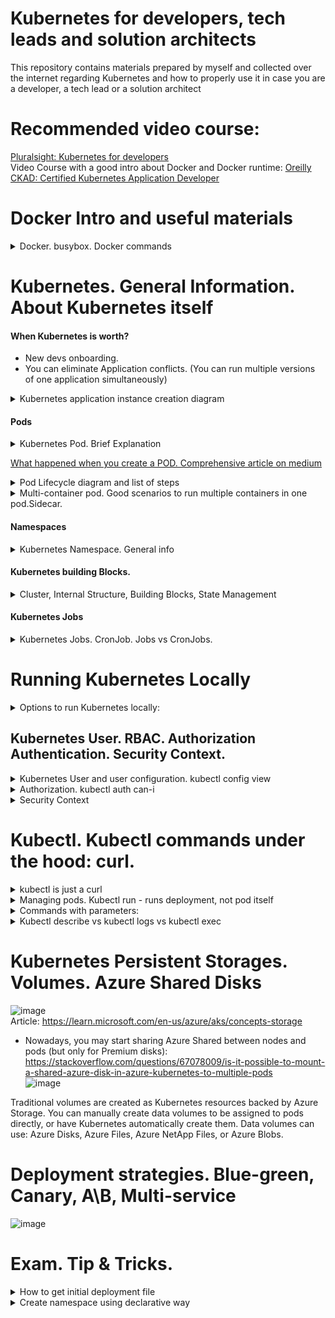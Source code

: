 # Kubernetes for developers, tech leads and solution architects
This repository contains materials prepared by myself and collected over the internet regarding Kubernetes and how to properly use it in case you are a developer, a tech lead or a solution architect 

# Recommended video course:
[Pluralsight: Kubernetes for developers](https://app.pluralsight.com/library/courses/kubernetes-developers-core-concepts/table-of-contents)  
Video Course with a good intro about Docker and Docker runtime: [Oreilly CKAD: Certified Kubernetes Application Developer](https://learning.oreilly.com/videos/certified-kubernetes-application/9780136677628)

# Docker Intro and useful materials

<details>
<summary>Docker. busybox. Docker commands</summary>

busybox - is a minimal linux container to emulate workload. if you type the command without `-it` it immediately stops because container doesnt know what to do, there is no application inside.

> docker run -it busybox

to inspect what's happening within the container:  
> docker inspect <ID> | less

</details>
  
# Kubernetes. General Information. About Kubernetes itself
#### When Kubernetes is worth?
* New devs onboarding.
* You can eliminate Application conflicts. (You can run multiple versions of one application simultaneously)

<details>
<summary>Kubernetes application instance creation diagram</summary>
  
  ![MicrosoftTeams-image](https://user-images.githubusercontent.com/4239376/188572077-42c51924-f2de-4173-8837-b26bb5d9d2a3.png)
</details>

#### Pods
<details>
<summary>Kubernetes Pod. Brief Explanation</summary>

![image](https://user-images.githubusercontent.com/4239376/204153391-2192ab2f-9f84-4bef-8e78-f084d1432ba0.png)
</details>

[What happened when you create a POD. Comprehensive article on medium](https://medium.com/@karthikeyan_krishnaswamy/overview-of-kubernetes-34d8e0e59b26)

<details>
<summary>Pod Lifecycle diagram and list of steps</summary>
    
![image](https://user-images.githubusercontent.com/4239376/189322111-652e11f7-4c51-4b63-b2b9-82b43f67554d.png)

1. kubectl writes to the API Server.
2. API Server validates the request and persists it to etcd.
3. etcd notifies back the API Server.
4. API Server invokes the Scheduler.
5. Scheduler decides where to run the pod on and return that to the API Server.
6. API Server persists it to etcd.
7. etcd notifies back the API Server.
8. API Server invokes the Kubelet in the corresponding node.
9. Kubelet talks to the Docker daemon using the API over the Docker socket to create the container.
10. Kubelet updates the pod status to the API Server.
11. API Server persists the new state in etcd.
</details>
  
<details>
<summary>Multi-container pod. Good scenarios to run multiple containers in one pod.Sidecar.</summary>
  
![image](https://user-images.githubusercontent.com/4239376/204357555-59fe745c-e0ba-4300-a3dd-ae9aeab8c8d7.png)
![image](https://user-images.githubusercontent.com/4239376/204357834-afde819f-c018-4833-8367-d6bb767564c6.png)

Sidecar example:
* One container generates logs (busy box), another one exposes the logs(sidecar). 
* Instead of busy box it could be your database. The sidecar in this scenario may limit the amount of logs you want to expose.

![image](https://user-images.githubusercontent.com/4239376/204358240-fb8162f6-aa40-4629-b386-1466e135ff4a.png)
</details>
  
#### Namespaces
  
<details>
<summary>Kubernetes Namespace. General info</summary>
  
![image](https://user-images.githubusercontent.com/4239376/204359995-49432951-70df-4b7e-b1f2-0701847fff6d.png)
</details>
  
#### Kubernetes building Blocks.

<details>
<summary>Cluster, Internal Structure, Building Blocks, State Management</summary>

  ![1 Cluster](https://user-images.githubusercontent.com/4239376/149999683-875c45bd-503e-4f96-bbca-4490e94fdbe8.png)  
  ![2 state management](https://user-images.githubusercontent.com/4239376/150000162-71be084d-1a6b-409e-9239-63827c6f6e96.png)  
  ![3 pod](https://user-images.githubusercontent.com/4239376/150000193-9174b15d-6fb2-42e0-a107-5114cbbf970a.png)  
  ![4 K8s Building blocks](https://user-images.githubusercontent.com/4239376/150000219-c4d8705a-f7d3-4eb4-8189-50aa15ca9e1c.png)  
  ![5 Node - virtual machines + agents](https://user-images.githubusercontent.com/4239376/150000241-ba7e45f7-fb21-4b87-9724-936ea352a57b.png) 
  ![6 K8s interfaces](https://user-images.githubusercontent.com/4239376/150000271-eea554dc-1d57-4fc4-8452-d62860c34b2e.png)
  ![7 Node agents](https://user-images.githubusercontent.com/4239376/150000291-26f1c468-a373-48fb-958d-ae84612224b2.png)
  ![8 Kubernetes in docker](https://user-images.githubusercontent.com/4239376/150000309-b0ebc220-f4f5-461b-bfda-4d0ddab7241b.png)
</details>

#### Kubernetes Jobs

<details>
<summary>Kubernetes Jobs. CronJob. Jobs vs CronJobs.</summary>

![image](https://user-images.githubusercontent.com/4239376/204906371-038c1c9e-52ee-4bfa-9e98-2571ce4d5eb7.png)
  
* Simple example of a job  
![image](https://user-images.githubusercontent.com/4239376/204906540-6e4b43c4-5b48-4079-b662-e7bb9c058211.png)
![image](https://user-images.githubusercontent.com/4239376/204914770-d0ccc7ac-1263-4e39-b7b3-778d5957d06f.png)

## Jobs vs CronJobs
The key difference is that you want to run CronJobs on a regular basis, multiple times, using schedule.
![image](https://user-images.githubusercontent.com/4239376/206235934-b7a5192b-ffb0-4645-9509-a45267d1c3c8.png)

* CronJob creates Job for each run, but has only one CronJob
![image](https://user-images.githubusercontent.com/4239376/206240304-b2a4bac5-d0ff-4720-ac01-7b0a7e8637de.png)

  
</details>


  
# Running Kubernetes Locally

<details>
<summary>Options to run Kubernetes locally:</summary>

1) minikube (little version of K8s, but with full list of abilities from the full version) - but should have only one master node
2) docker desktop
3) kubernetes in docker (kind) - install kubernetes right in docker desktop application. and you can use all commands from kubectl
4) kubeadm - full version of k8s running locally
  
</details>

## Kubernetes User. RBAC. Authorization Authentication. Security Context.
<details>
<summary>Kubernetes User and user configuration. kubectl config view</summary>
   Kubernetes user is just a connection to some certificates

![image](https://user-images.githubusercontent.com/4239376/204151637-885120e5-4cb5-4e07-87e0-c13720917e3e.png)

  It means Kubectl doesnt need you to log in, just need the certificates to be set in an appropriate way.
  These certificaets lie among other things in hidden .kube config directory
</details>  
 
<details>
<summary>Authorization. kubectl auth can-i</summary>

![image](https://user-images.githubusercontent.com/4239376/204152410-fa776576-ddd9-4550-a54a-de38a59b813d.png)
</details>
  
<details>
<summary>Security Context</summary>
  
![image](https://user-images.githubusercontent.com/4239376/204904649-9702e8cd-1dc7-402b-9a81-59bc09f5e1de.png)
![image](https://user-images.githubusercontent.com/4239376/204904870-5de6e9db-c691-446a-bc0a-1f50cbdcb405.png)
</details>
  
# Kubectl. Kubectl commands under the hood: curl.
  
<details>
<summary>kubectl is just a curl</summary> 

  ![image](https://user-images.githubusercontent.com/4239376/204151154-1ef581e5-fd5a-475d-890a-06d8aef509b0.png)
</details>

<details>
<summary>Managing pods. Kubectl run - runs deployment, not pod itself</summary> 

  ![image](https://user-images.githubusercontent.com/4239376/204153571-489a4efc-ef8f-4cd7-872b-5818643c3dfe.png)
</details>
  
<details>
<summary>Commands with parameters:</summary>
  
`kubectl version`  
`kubectl cluster-info`  
`kubectl gel all` - retrieve all inf about pods, deployments, etc.  
  - you also can use `-o wide` parameter to see extra information
  - `--show-labels` labels attached to pods will be shown. They will help you identify pods

`kubectl run [cont-name] --image=[image-name]`  
`kubectl port-forward [pod] [ports]` - configure your proxy to expose your POD.  
`kubectl expose` - expose your ports  
`kubectl create [resource]` - create resource in k8s based on yml file  
`kubectl apply [res]` - create or MODIFY EXISTING  
  
1. `kubectl run` vs `kubectl create` - in general run is imperative command, kubectl create is declarative way. `kubectl run` is deprecated.
2. `kubectl run` - created deployment, not directly a pod. after running `kubectl run` respective deployment will not be saved.
</details>

<details>
<summary>Kubectl describe vs kubectl logs vs kubectl exec</summary>

* kubectl describe goes to etcd database and returns configurations
* kubectl logs goes on pods level in order to receive logs coming from containers  
  
`kubectl logs [POD_NAME_IN_DEFAULT_NAMESPACE]` or `kubectl logs [YOUR_POD] -n [YOUR_NAMESPACE]`
  
* kubectl is for executing commands on container level. If you have multiple containers under pod - you also need to specify the container's name

![image](https://user-images.githubusercontent.com/4239376/204894819-8732557b-da5f-4c43-b93a-f762869d5567.png)
  
* kubectl exec might also be useful in inspect the container from inside the pod
  ![image](https://user-images.githubusercontent.com/4239376/204895479-628fb92f-df91-4ae9-8007-5946181f1359.png)  
`kubectl exec -it [POD_NAME] -n [NAMESPACE]  -- sh` - as an example
  
PS to exit from interactive terminal you cant use `exit` command, use `ctrl-p ctrl-q`. in Azure CLI you can exit using `exit` command.
  
</details>

# Kubernetes Persistent Storages. Volumes. Azure Shared Disks

![image](https://user-images.githubusercontent.com/4239376/197339361-f2862df2-ac3b-461d-aa31-80cb1077c911.png)  
Article: https://learn.microsoft.com/en-us/azure/aks/concepts-storage

* Nowadays, you may start sharing Azure Shared between nodes and pods (but only for Premium disks):
https://stackoverflow.com/questions/67078009/is-it-possible-to-mount-a-shared-azure-disk-in-azure-kubernetes-to-multiple-pods  
![image](https://user-images.githubusercontent.com/4239376/197342695-cb7217d0-20c0-4021-8f1c-fea066b0ef0b.png)

Traditional volumes are created as Kubernetes resources backed by Azure Storage. You can manually create data volumes to be assigned to pods directly, or have Kubernetes automatically create them. Data volumes can use: Azure Disks, Azure Files, Azure NetApp Files, or Azure Blobs.

# Deployment strategies. Blue-green, Canary, A\B, Multi-service
 ![image](https://user-images.githubusercontent.com/4239376/197362803-243e0580-737f-4042-8cf0-1ed7ab0173c8.png)
 
# Exam. Tip & Tricks.

<details>
<summary>How to get initial deployment file</summary>

You may use `kubectl run` and then export deployment to yaml file, change it and use `kube apply`
 ![image](https://user-images.githubusercontent.com/4239376/204347366-d6385bc2-0d9e-4b0d-8d75-818a2d010536.png)
  
- `kubectl get deployments` and check what deployments you already have. Find general one
- if no good candidates - run `kubectl run nginx-run --image nginx`
- `kubectl get deployment nginx-run -o yaml` and get formatted configuration
- OR `kubectl get deployment nginx-run -o yaml > your-new-deployment-file.yaml` to send all yaml config to new file

</details>
  
<details>
<summary>Create namespace using declarative way</summary>
  
`kubectl create ns production -o yaml` - will create a namespace and show yaml structure it uses. 
  we may copy the output and using vim put it into yaml file, then use it for Namespace creation.
  
`kubectl delete namespaces production`  - to delete already created namespace
  
`kubectl create ns production -o yaml > ns-file.yaml` is also applicable
  
  * to avoid any creation we may use `dry-run` like in the following example `kubectl run --generator=run-pod/v1 nginx-prod --image nginx -o yaml  -dry-run=true > file.yaml`.
</details>


